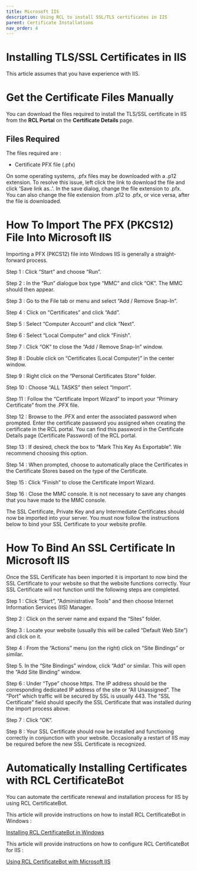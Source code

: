 ```yaml
---
title: Microsoft IIS
description: Using RCL to install SSL/TLS certificates in IIS
parent: Certificate Installations
nav_order: 4
---
```


# Installing TLS/SSL Certificates in IIS

This article assumes that you have experience with IIS.

# Get the Certificate Files Manually

You can download the files required to install the TLS/SSL certificate in IIS from the **RCL Portal** on the **Certificate Details** page.

## Files Required

The files required are :

- Certificate PFX file (.pfx)

On some operating systems, .pfx files may be downloaded with a .p12 extension. To resolve this issue, left click the link to download the file and click 'Save link as..'. In the save dialog, change the file extension to .pfx. You can also change the file extension from .p12 to .pfx, or vice versa, after the file is downloaded.

# How To Import The PFX (PKCS12) File Into Microsoft IIS

Importing a PFX (PKCS12) file into Windows IIS is generally a straight-forward process.

Step 1 : Click “Start” and choose “Run”.

Step 2 : In the “Run” dialogue box type “MMC” and click “OK”. The MMC should then appear.

Step 3 : Go to the File tab or menu and select “Add / Remove Snap-In”.

Step 4 : Click on “Certificates” and click “Add”.

Step 5 : Select “Computer Account” and click “Next”.

Step 6 : Select “Local Computer” and click “Finish”.

Step 7 : Click “OK” to close the “Add / Remove Snap-In” window.

Step 8 : Double click on “Certificates (Local Computer)” in the center window.

Step 9 : Right click on the “Personal Certificates Store” folder.

Step 10 : Choose “ALL TASKS” then select “Import”.

Step 11 : Follow the “Certificate Import Wizard” to import your “Primary Certificate” from the .PFX file.

Step 12 : Browse to the .PFX and enter the associated password when prompted. Enter the certificate password you assigned when creating the certificate in the RCL portal. You can find this password in the Certificate Details page (Certificate Password) of the RCL portal.

Step 13 : If desired, check the box to “Mark This Key As Exportable”. We recommend choosing this option.

Step 14 : When prompted, choose to automatically place the Certificates in the Certificate Stores based on the type of the Certificate.

Step 15 : Click “Finish” to close the Certificate Import Wizard.

Step 16 : Close the MMC console. It is not necessary to save any changes that you have made to the MMC console.

The SSL Certificate, Private Key and any Intermediate Certificates should now be imported into your server. You must now follow the instructions below to bind your SSL Certificate to your website profile.

# How To Bind An SSL Certificate In Microsoft IIS

Once the SSL Certificate has been imported it is important to now bind the SSL Certificate to your website so that the website functions correctly. Your SSL Certificate will not function until the following steps are completed.

Step 1 : Click “Start”, “Administrative Tools” and then choose Internet Information Services (IIS) Manager.

Step 2 : Click on the server name and expand the “Sites” folder.

Step 3 : Locate your website (usually this will be called “Default Web Site”) and click on it.

Step 4 : From the “Actions” menu (on the right) click on “Site Bindings” or similar.

Step 5. In the “Site Bindings” window, click “Add” or similar. This will open the “Add Site Binding” window.

Step 6 : Under “Type” choose https. The IP address should be the corresponding dedicated IP address of the site or “All Unassigned”. The “Port” which traffic will be secured by SSL is usually 443. The “SSL Certificate” field should specify the SSL Certificate that was installed during the import process above.

Step 7 : Click “OK”.

Step 8 : Your SSL Certificate should now be installed and functioning correctly in conjunction with your website. Occasionally a restart of IIS may be required before the new SSL Certificate is recognized.

# Automatically Installing Certificates with RCL CertificateBot

You can automate the certificate renewal and installation process for IIS by using RCL CertificateBot.

This article will provide instructions on how to install RCL CertificateBot in Windows :

[Installing RCL CertificateBot in Windows](../certbot/windows-service)

This article will provide instructions on how to configure RCL CertificateBot for IIS :

[Using RCL CertificateBot with Microsoft IIS](../certbot/iis)



